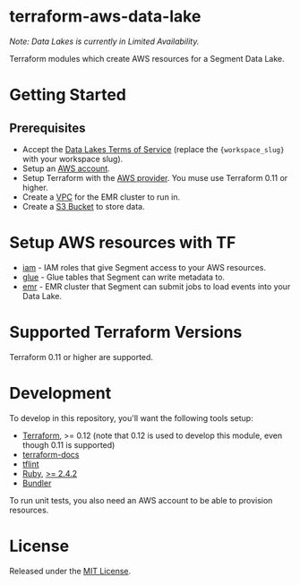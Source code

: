 # terraform-aws-data-lake

_Note: Data Lakes is currently in Limited Availability._

Terraform modules which create AWS resources for a Segment Data Lake.

# Getting Started

## Prerequisites

* Accept the [Data Lakes Terms of Service](https://app.segment.com/{workspace_slug}/destinations/catalog?category=DataLakes) (replace the `{workspace_slug}` with your workspace slug).
* Setup an [AWS account](https://aws.amazon.com/account/).
* Setup Terraform with the [AWS provider](https://www.terraform.io/docs/providers/aws/index.html). You muse use Terraform 0.11 or higher.
* Create a [VPC](https://github.com/terraform-aws-modules/terraform-aws-vpc) for the EMR cluster to run in.
* Create a [S3 Bucket](https://github.com/terraform-aws-modules/terraform-aws-s3-bucket) to store data.

# Setup AWS resources with TF

* [iam](/modules/iam) - IAM roles that give Segment access to your AWS resources.
* [glue](/modules/glue) - Glue tables that Segment can write metadata to.
* [emr](/modules/emr) - EMR cluster that Segment can submit jobs to load events into your Data Lake.

# Supported Terraform Versions

Terraform 0.11 or higher are supported.

# Development

To develop in this repository, you'll want the following tools setup:

* [Terraform](https://www.terraform.io/downloads.html), >= 0.12 (note that 0.12 is used to develop this module, even though 0.11 is supported)
* [terraform-docs](https://github.com/segmentio/terraform-docs)
* [tflint](https://github.com/terraform-linters/tflint)
* [Ruby](https://www.ruby-lang.org/en/documentation/installation/), [>= 2.4.2](https://rvm.io)
* [Bundler](https://bundler.io)

To run unit tests, you also need an AWS account to be able to provision resources.

# License

Released under the [MIT License](https://opensource.org/licenses/MIT).

